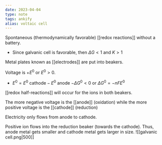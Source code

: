 ```yaml
---
date: 2023-04-04
type: note
tags: ankify
alias: voltaic cell
---
```


Spontaneous (thermodynamically favorable) [[redox reactions]] without a battery.
- Since galvanic cell is favorable, then $\Delta G < 1$ and $K > 1$

Metal plates known as [[electrodes]] are put into beakers.

Voltage is $+E^0$ or $E^0 > 0$.
- $E^0 = E^{0} \text{ cathode} - E^0 \text{ anode}$
$-\Delta G^0 < 0$ or $\Delta G^0 = -nFE^0$

[[redox half-reactions]] will occur for the ions in both beakers.

The more negative voltage is the [[anode]] (oxidation) while the more positive voltage is the [[cathode]] (reduction)

Electricity only flows from anode to cathode.

Positive ion flows into the reduction beaker (towards the cathode). Thus, anode metal gets smaller and cathode metal gets larger in size.
![[galvanic cell.png|500]]

